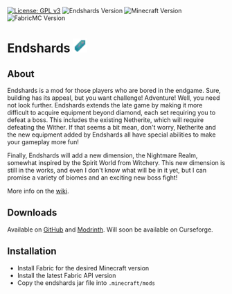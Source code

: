 [![License: GPL v3](https://img.shields.io/badge/License-GPL%20v3-yellow.svg)](https://www.gnu.org/licenses/gpl-3.0)
![Endshards Version](https://img.shields.io/badge/Endshards-0.3.0-blue)
![Minecraft Version](https://img.shields.io/badge/Minecraft-1.21.4-blue)
![FabricMC Version](https://img.shields.io/badge/FabricMC-0.115.0%2B1.21.4-blue)
# Endshards <img src="src/main/resources/assets/endshards/icon.png" width="32">
## About
Endshards is a mod for those players who are bored in the endgame.
Sure, building has its appeal, but you want challenge! Adventure!
Well, you need not look further. Endshards extends the late game by
making it more difficult to acquire equipment beyond diamond, each set
requiring you to defeat a boss. This includes the existing Netherite,
which will require defeating the Wither. If that seems a bit mean,
don't worry, Netherite and the new equipment added by Endshards all have
special abilities to make your gameplay more fun!

Finally, Endshards will add a new dimension, the Nightmare Realm, somewhat
inspired by the Spirit World from Witchery. This new dimension is still
in the works, and even I don't know what will be in it yet, but I can promise
a variety of biomes and an exciting new boss fight!

More info on the [wiki](https://github.com/asd1o1/endshards/wiki).

## Downloads
Available on [GitHub](https://github.com/amot-dev/endshards/releases) and [Modrinth](https://modrinth.com/mod/endshards).
Will soon be available on Curseforge.

## Installation
 - Install Fabric for the desired Minecraft version
 - Install the latest Fabric API version
 - Copy the endshards jar file into `.minecraft/mods`
